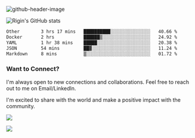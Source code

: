 
![github-header-image](https://github.com/riginoommen/riginoommen/assets/3840244/889cae65-df55-4cda-86cc-bf21bf1f2e96)

![Rigin's GitHub stats](https://github-readme-stats.vercel.app/api?username=riginoommen\&show_icons=true\&show=reviews,discussions_started,discussions_answered,prs_merged,prs_merged_percentage)


<!--START_SECTION:waka-->

```txt
Other        3 hrs 17 mins   ██████████░░░░░░░░░░░░░░░   40.66 %
Docker       2 hrs           ██████▒░░░░░░░░░░░░░░░░░░   24.92 %
YAML         1 hr 38 mins    █████░░░░░░░░░░░░░░░░░░░░   20.38 %
JSON         54 mins         ██▓░░░░░░░░░░░░░░░░░░░░░░   11.24 %
Markdown     8 mins          ▒░░░░░░░░░░░░░░░░░░░░░░░░   01.72 %
```

<!--END_SECTION:waka-->

### Want to Connect?

I'm always open to new connections and collaborations. Feel free to reach out to me on Email/LinkedIn.

I'm excited to share with the world and make a positive impact with the community.

![](https://komarev.com/ghpvc/?username=riginoommen)

![](https://hit.yhype.me/github/profile?user_id=3840244)

